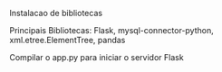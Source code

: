 
Instalacao de bibliotecas

Principais Bibliotecas: Flask, mysql-connector-python, xml.etree.ElementTree, pandas

Compilar o app.py para iniciar o servidor Flask 
